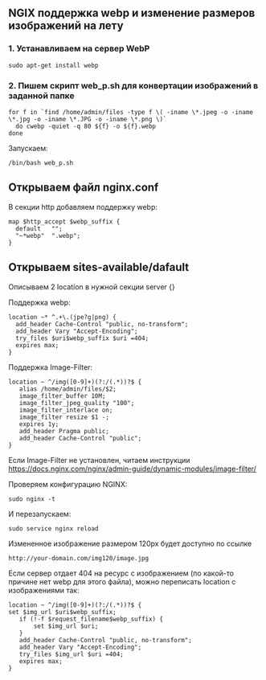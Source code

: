 ## NGIX поддержка webp и изменение размеров изображений на лету
### 1. Устанавливаем на сервер WebP
```
sudo apt-get install webp
```

### 2. Пишем скрипт web_p.sh для конвертации изображений в заданной папке
```
for f in `find /home/admin/files -type f \( -iname \*.jpeg -o -iname \*.jpg -o -iname \*.JPG -o -iname \*.png \)`
  do cwebp -quiet -q 80 ${f} -o ${f}.webp
done
```

Запускаем:
```
/bin/bash web_p.sh
```

## Открываем файл nginx.conf
В секции http добавляем поддержку webp:
```
map $http_accept $webp_suffix {
  default   "";
  "~*webp"  ".webp";
}
```

## Открываем sites-available/dafault
Описываем 2 location в нужной секции server {}

Поддержка webp:
```
location ~* ^.+\.(jpe?g|png) {
  add_header Cache-Control "public, no-transform";
  add_header Vary "Accept-Encoding";
  try_files $uri$webp_suffix $uri =404;
  expires max;
}
```

Поддержка Image-Filter:
```
location ~ ^/img([0-9]+)(?:/(.*))?$ {
   alias /home/admin/files/$2;
   image_filter_buffer 10M;
   image_filter_jpeg_quality "100";
   image_filter_interlace on;
   image_filter resize $1 -;
   expires 1y;
   add_header Pragma public;
   add_header Cache-Control "public";
}
```

Если Image-Filter не установлен, читаем инструкции https://docs.nginx.com/nginx/admin-guide/dynamic-modules/image-filter/

Проверяем конфигурацию NGINX:
```
sudo nginx -t
```

И перезапускаем:
```
sudo service nginx reload
```

Измененное изображение размером 120px будет доступно по ссылке
```
http://your-domain.com/img120/image.jpg
```

Если сервер отдает 404 на ресурс с изображением (по какой-то причине нет webp для этого файла), можно переписать location с изображениями так:
```
location ~ ^/img([0-9]+)(?:/(.*))?$ {
set $img_url $uri$webp_suffix;
   if (!-f $request_filename$webp_suffix) {
       set $img_url $uri;
   }
   add_header Cache-Control "public, no-transform";
   add_header Vary "Accept-Encoding";
   try_files $img_url $uri =404;
   expires max;
}
```
